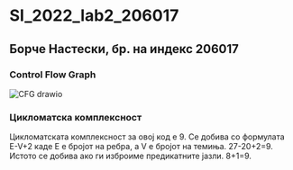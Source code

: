 # SI_2022_lab2_206017
## Борче Настески, бр. на индекс 206017
### Control Flow Graph
![CFG drawio](https://user-images.githubusercontent.com/86986540/171872115-3652eff3-cedd-4f29-bc01-eafc8b3e2a91.png)
### Цикломатска комплексност
Цикломатската комплексност за овој код е 9. Се добива со формулата E-V+2 каде E е бројот на ребра, а V е бројот на темиња. 27-20+2=9. Истото се добива ако ги изброиме предикатните јазли. 8+1=9. 
